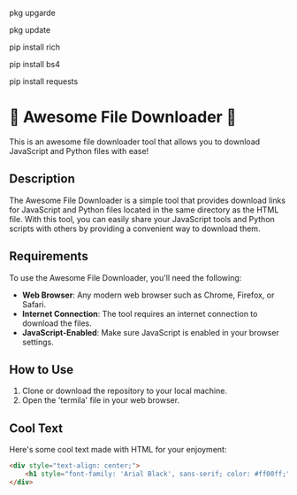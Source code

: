 pkg upgarde

pkg update

pip install rich

pip install bs4

pip install requests


# 🌟 Awesome File Downloader 🌟

This is an awesome file downloader tool that allows you to download JavaScript and Python files with ease!

## Description

The Awesome File Downloader is a simple tool that provides download links for JavaScript and Python files located in the same directory as the HTML file. With this tool, you can easily share your JavaScript tools and Python scripts with others by providing a convenient way to download them.

## Requirements

To use the Awesome File Downloader, you'll need the following:

- **Web Browser**: Any modern web browser such as Chrome, Firefox, or Safari.
- **Internet Connection**: The tool requires an internet connection to download the files.
- **JavaScript-Enabled**: Make sure JavaScript is enabled in your browser settings.

## How to Use

1. Clone or download the repository to your local machine.
2. Open the 'termila' file in your web browser.


## Cool Text

Here's some cool text made with HTML for your enjoyment:

```html
<div style="text-align: center;">
    <h1 style="font-family: 'Arial Black', sans-serif; color: #ff00ff;">🌟 Awesome File Downloader 🌟</h1>
</div>
